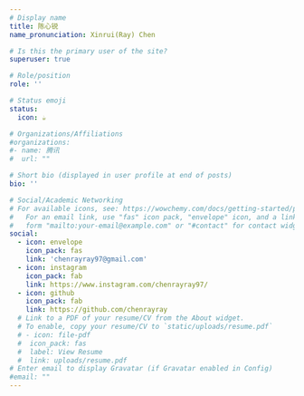 ```yaml
---
# Display name
title: 陈心锐
name_pronunciation: Xinrui(Ray) Chen

# Is this the primary user of the site?
superuser: true

# Role/position
role: ''

# Status emoji
status:
  icon: ☕️

# Organizations/Affiliations
#organizations:
#- name: 腾讯
#  url: ""

# Short bio (displayed in user profile at end of posts)
bio: ''

# Social/Academic Networking
# For available icons, see: https://wowchemy.com/docs/getting-started/page-builder/#icons
#   For an email link, use "fas" icon pack, "envelope" icon, and a link in the
#   form "mailto:your-email@example.com" or "#contact" for contact widget.
social:
  - icon: envelope
    icon_pack: fas
    link: 'chenrayray97@gmail.com'
  - icon: instagram
    icon_pack: fab
    link: https://www.instagram.com/chenrayray97/
  - icon: github
    icon_pack: fab
    link: https://github.com/chenrayray
  # Link to a PDF of your resume/CV from the About widget.
  # To enable, copy your resume/CV to `static/uploads/resume.pdf`
  # - icon: file-pdf
  #  icon_pack: fas
  #  label: View Resume
  #  link: uploads/resume.pdf
# Enter email to display Gravatar (if Gravatar enabled in Config)
#email: ""
---
```

